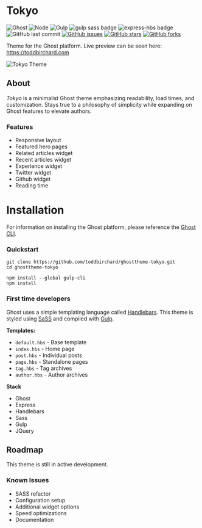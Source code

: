 # Tokyo
![Ghost](https://img.shields.io/badge/ghost-2.6.1-lightgrey.svg?longCache=true&style=flat-square&logo=ghost&logoColor=white&colorB=656c82&colorA=36363e)
![Node](https://img.shields.io/badge/node-v10.13.0-green.svg?longCache=true&style=flat-square&logo=node.js&logoColor=white&colorB=339933&colorA=36363e)
![Gulp](https://img.shields.io/badge/gulp-v4.0.0-green.svg?longCache=true&style=flat-square&logo=gulp&logoColor=white&colorB=DA4648&colorA=36363e)
![gulp sass badge](https://img.shields.io/badge/gulp_sass-3.1.0-green.svg?longCache=true&style=flat-square&colorA=36363e&colorB=bb50d7&logo=sass)
![express-hbs badge](https://img.shields.io/badge/express_hbs-1.0.4-green.svg?longCache=true&style=flat-square&colorA=36363e)
![GitHub last commit](https://img.shields.io/github/last-commit/google/skia.svg?style=flat-square&colorA=36363e)
[![GitHub issues](https://img.shields.io/github/issues/toddbirchard/ghosttheme-tokyo.svg?style=flat-square&colorB=FCC624&colorA=36363e)](https://github.com/toddbirchard/ghosttheme-tokyo/issues)
[![GitHub stars](https://img.shields.io/github/stars/toddbirchard/ghosttheme-tokyo.svg?style=flat-square&colorB=FCC624&colorA=36363e)](https://github.com/toddbirchard/ghosttheme-tokyo/stargazers)
[![GitHub forks](https://img.shields.io/github/forks/toddbirchard/ghosttheme-tokyo.svg?style=flat-square&colorA=36363e&colorB=FCC624)](https://github.com/toddbirchard/ghosttheme-tokyo/network)

Theme for the Ghost platform. Live preview can be seen here: https://toddbirchard.com

![Tokyo Theme](https://miscellaneous.nyc3.digitaloceanspaces.com/tokyodrift.jpg)

## About

_Tokyo_ is a minimalist Ghost theme emphasizing readability, load times, and customization. Stays true to a philosophy of simplicity while expanding on Ghost features to elevate authors.

### Features
- Responsive layout
- Featured hero pages
- Related articles widget
- Recent articles widget
- Experience widget
- Twitter widget
- Github widget
- Reading time

# Installation

For information on installing the Ghost platform, please reference the [Ghost CLI](https://docs.ghost.org/docs/cli-install).

### Quickstart

```
git clone https://github.com/toddbirchard/ghosttheme-tokyo.git
cd ghosttheme-tokyo

npm install --global gulp-cli
npm install
```

### First time developers

Ghost uses a simple templating language called [Handlebars](http://handlebarsjs.com/). This theme is styled using [SaSS](https://sass-lang.com/) and compiled with [Gulp](https://gulpjs.com/). 

**Templates:**
- `default.hbs` - Base template
- `index.hbs` - Home page
- `post.hbs` - Individual posts
- `page.hbs` - Standalone pages
- `tag.hbs` - Tag archives
- `author.hbs` - Author archives

**Stack**
- Ghost
- Express
- Handlebars
- Sass
- Gulp
- JQuery

## Roadmap

This theme is still in active development.

### Known Issues
- SASS refactor
- Configuration setup
- Additional widget options
- Speed optimizations
- Documentation
